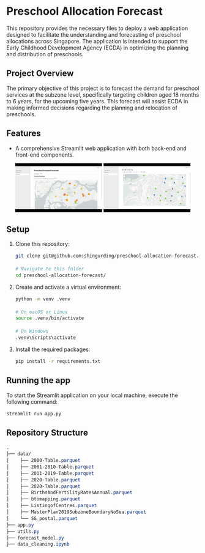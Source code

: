 # Preschool Allocation Forecast

This repository provides the necessary files to deploy a web application designed to facilitate the understanding and forecasting of preschool allocations across Singapore. The application is intended to support the Early Childhood Development Agency (ECDA) in optimizing the planning and distribution of preschools.

## Project Overview

The primary objective of this project is to forecast the demand for preschool services at the subzone level, specifically targeting children aged 18 months to 6 years, for the upcoming five years. This forecast will assist ECDA in making informed decisions regarding the planning and relocation of preschools.

## Features

* A comprehensive Streamlit web application with both back-end and front-end components.

<p align="center">
    <img src="demo/demo1.gif" alt="Demo Video 1" width="45%;"/>
    <img src="demo/demo2.gif" alt="Demo Video 2" width="45%;"/>
</p>

## Setup

1. Clone this repository:
    ```bash
    git clone git@github.com:shingurding/preschool-allocation-forecast.git

    # Navigate to this folder
    cd preschool-allocation-forecast/
    ```

2. Create and activate a virtual environment:
    ```bash
    python -m venv .venv

    # On macOS or Linux
    source .venv/bin/activate

    # On Windows
    .venv\Scripts\activate
    ```

3. Install the required packages:
    ```bash
    pip install -r requirements.txt
    ```

## Running the app

To start the Streamlit application on your local machine, execute the following command:
```bash
streamlit run app.py
```

## Repository Structure

```css
.
├── data/
│    ├── 2000-Table.parquet
│    ├── 2001-2010-Table.parquet
│    ├── 2011-2019-Table.parquet
│    ├── 2020-Table.parquet
│    ├── 2020-Table.parquet
│    ├── BirthsAndFertilityRatesAnnual.parquet
│    ├── btomapping.parquet
│    ├── ListingofCentres.parquet
│    ├── MasterPlan2019SubzoneBoundaryNoSea.parquet
│    └── SG_postal.parquet
├── app.py
├── utils.py
├── forecast_model.py
├── data_cleaning.ipynb
```